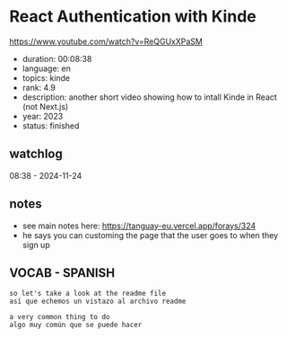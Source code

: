 # React Authentication with Kinde

https://www.youtube.com/watch?v=ReQGUxXPaSM

- duration: 00:08:38
- language: en
- topics: kinde
- rank: 4.9
- description: another short video showing how to intall Kinde in React (not Next.js)
- year: 2023
- status: finished

## watchlog

08:38 - 2024-11-24

## notes

- see main notes here: https://tanguay-eu.vercel.app/forays/324
- he says you can customing the page that the user goes to when they sign up

## VOCAB - SPANISH

```
so let's take a look at the readme file
así que echemos un vistazo al archivo readme

a very common thing to do
algo muy común que se puede hacer
```
